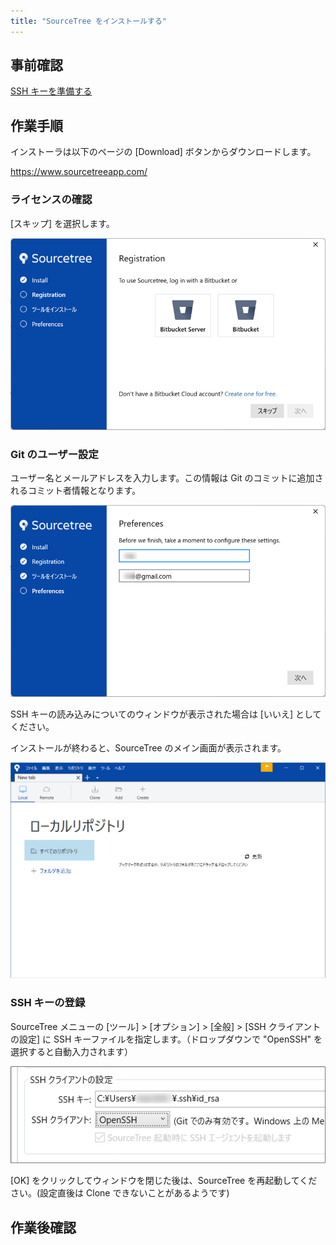 ```yaml
---
title: "SourceTree をインストールする"
---
```


## 事前確認

[SSH キーを準備する](./setup-dev-ssh)

## 作業手順

インストーラは以下のページの [Download] ボタンからダウンロードします。

https://www.sourcetreeapp.com/

### ライセンスの確認

[スキップ] を選択します。

![](/images/github-team-workflows/setup-dev-sourcetree-1.png)

### Git のユーザー設定

ユーザー名とメールアドレスを入力します。この情報は Git のコミットに追加されるコミット者情報となります。

![](/images/github-team-workflows/setup-dev-sourcetree-2.png)

SSH キーの読み込みについてのウィンドウが表示された場合は [いいえ] としてください。



インストールが終わると、SourceTree のメイン画面が表示されます。

![](/images/github-team-workflows/setup-dev-sourcetree-3.png)



### SSH キーの登録

SourceTree メニューの [ツール] > [オプション] > [全般] > [SSH クライアントの設定] に SSH キーファイルを指定します。（ドロップダウンで "OpenSSH" を選択すると自動入力されます）

![](/images/github-team-workflows/setup-dev-sourcetree-4.png)


[OK] をクリックしてウィンドウを閉じた後は、SourceTree を再起動してください。(設定直後は Clone できないことがあるようです)


## 作業後確認


